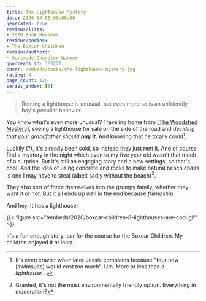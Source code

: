 ```yaml
---
title: The Lighthouse Mystery
date: 2020-04-08 00:00:00
generated: true
reviews/lists:
- 2020 Book Reviews
reviews/series:
- The Boxcar Children
reviews/authors:
- Gertrude Chandler Warner
goodreads_id: 363270
cover: /embeds/books/the-lighthouse-mystery.jpg
rating: 4
page_count: 128
series_index: [8]
---
```

> Renting a lighthouse is unusual, but even more so is an unfriendly boy's peculiar behavior.

You know what's even more unusual? Traveling home from [[The Woodshed Mystery]](), seeing a lighthouse for sale on the side of the road and _deciding that your grandfather should **buy it**_. And knowing that he totally could[^wat].  

<!--more-->

Luckily (?), it's already been sold, so instead they just rent it. And of course find a mystery in the night which even to my five year old wasn't that much of a surprise. But it's still an engaging story and a new settings, so that's cool. And the idea of using concrete and rocks to make natural beach chairs is one I may have to steal (albeit sadly without the beach)[^environment].  

They also sort of force themselves into the grumpy family, whether they want it or not. But it all ends up well in the end because _friendship_.  

And hey. It has a lighthouse!  

{{< figure src="/embeds/2020/boxcar-children-8-lighthouses-are-cool.gif" >}}

It's a fun enough story, par for the course for the Boxcar Children. My children enjoyed it at least.  

[^wat]: It's even crazier when later Jessie complains because "four new [swimsuits] would cost too much". Um. More or less than a _lighthouse_...  

[^environment]: Granted, it's not the most environmentally friendly option. Everything in moderation?